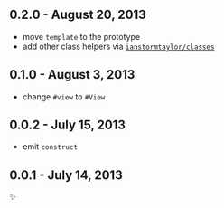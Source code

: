 0.2.0 - August 20, 2013
-----------------------
* move `template` to the prototype
* add other class helpers via [`ianstormtaylor/classes`](https://github.com/ianstormtaylor/classes)

0.1.0 - August 3, 2013
----------------------
* change `#view` to `#View`

0.0.2 - July 15, 2013
---------------------
* emit `construct`

0.0.1 - July 14, 2013
---------------------
:sparkles:
